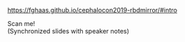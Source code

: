<!-- .slide: data-timing="300" -->
<https://fghaas.github.io/cephalocon2019-rbdmirror/#intro> <!-- .element: class="qrcode" -->

Scan me!  
(Synchronized slides with speaker notes)
